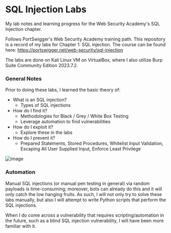 # SQL Injection Labs
My lab notes and learning progress for the Web Security Academy's SQL Injection chapter.

Follows PortSwigger's Web Security Academy training path. This repository is a record of my labs for Chapter 1: SQL injection. The course can be found here: https://portswigger.net/web-security/sql-injection

The labs are done on Kali Linux VM on VirtualBox, where I also utilize Burp Suite Community Edition 2023.7.2.

### General Notes
Prior to doing these labs, I learned the basic theory of:
- What is an SQL injection?
  - Types of SQL injections
- How do I find it?
  - Methodologies for Black / Grey / White Box Testing
  - Leverage automation to find vulnerabilities
- How do I exploit it?
  - Explore these in the labs
- How do I prevent it?
  - Prepared Statements, Stored Procedures, Whitelist Input Validation, Escaping All User Supplied Input, Enforce Least Privilege

![image](https://github.com/kienmarkdo/SQL-Injection-Labs/assets/67518620/33cbdd8a-4a44-4ecd-b429-1683fe381b7e)


### Automation
Manual SQL injections (or manual pen testing in general) via random payloads is time-consuming; moreover, bots can already do this and it will only catch the low hanging fruits. As such, I will not only try to solve these labs manually, but also I will attempt to write Python scripts that perform the SQL injections.

When I do come across a vulnerability that requires scripting/automation in the future, such as a blind SQL injection vulnerability, I will have been more familiar with it.

<!-- Source: https://github.com/kienmarkdo/SQL-Injection-Labs -->
